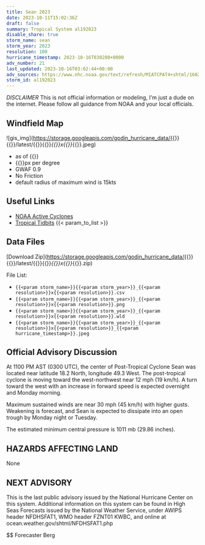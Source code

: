 ```yaml
---
title: Sean 2023
date: 2023-10-11T15:02:36Z
draft: false
summary: Tropical System al192023
disable_share: true
storm_name: sean
storm_year: 2023
resolution: 100
hurricane_timestamp: 2023-10-16T030200+0000
adv_number: 21
last_updated: 2023-10-16T03:02:44+00:00
adv_sources: https://www.nhc.noaa.gov/text/refresh/MIATCPAT4+shtml/160233.shtml
storm_id: al192023
---
```

*DISCLAIMER* This is not official information or modeling, I'm just a dude on the internet.  Please follow all guidance from NOAA and your local officials.

## Windfield Map
![gis_img](https://storage.googleapis.com/godin_hurricane_data/{{<param storm_name>}}{{<param storm_year>}}/latest/{{<param storm_name>}}{{<param storm_year>}}_{{<param resolution>}}x{{<param resolution>}}_{{<param hurricane_timestamp>}}.jpeg)

- as of {{<param last_updated>}}
- {{<param resolution>}}px per degree
- GWAF 0.9
- No Friction
- default radius of maximum wind is 15kts

## Useful Links
- [NOAA Active Cyclones](https://www.nhc.noaa.gov/)
- [Tropical Tidbits](https://www.tropicaltidbits.com/storminfo/)
{{< param_to_list >}}

## Data Files
[Download Zip](https://storage.googleapis.com/godin_hurricane_data/{{<param storm_name>}}{{<param storm_year>}}/latest/{{<param storm_name>}}{{<param storm_year>}}_{{<param resolution>}}x{{<param resolution>}}_{{<param hurricane_timestamp>}}.zip)

File List:
- `{{<param storm_name>}}{{<param storm_year>}}_{{<param resolution>}}x{{<param resolution>}}.csv`
- `{{<param storm_name>}}{{<param storm_year>}}_{{<param resolution>}}x{{<param resolution>}}.png`
- `{{<param storm_name>}}{{<param storm_year>}}_{{<param resolution>}}x{{<param resolution>}}.wld`
- `{{<param storm_name>}}{{<param storm_year>}}_{{<param resolution>}}x{{<param resolution>}}_{{<param hurricane_timestamp>}}.jpeg`


## Official Advisory Discussion
At 1100 PM AST (0300 UTC), the center of Post-Tropical Cyclone Sean
was located near latitude 18.2 North, longitude 49.3 West.  The
post-tropical cyclone is moving toward the west-northwest near 12
mph (19 km/h).  A turn toward the west with an increase in forward 
speed is expected overnight and Monday morning.
 
Maximum sustained winds are near 30 mph (45 km/h) with higher gusts.
Weakening is forecast, and Sean is expected to dissipate into an 
open trough by Monday night or Tuesday.
 
The estimated minimum central pressure is 1011 mb (29.86 inches).
 
 
HAZARDS AFFECTING LAND
----------------------
None
 
 
NEXT ADVISORY
-------------
This is the last public advisory issued by the National Hurricane
Center on this system.  Additional information on this system can be 
found in High Seas Forecasts issued by the National Weather Service, 
under AWIPS header NFDHSFAT1, WMO header FZNT01 KWBC, and online at 
ocean.weather.gov/shtml/NFDHSFAT1.php
 
$$
Forecaster Berg